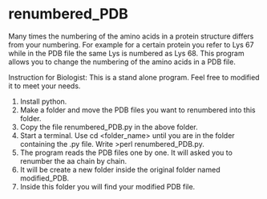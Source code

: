 # renumbered_PDB
Many times the numbering of the amino acids in a protein structure differs from your numbering. For example for a certain protein you refer to Lys 67 while in the PDB file the same Lys is numbered as Lys 68. This program allows you to change the numbering of the amino acids in a PDB file. 

Instruction for Biologist:
This is a stand alone program. Feel free to modified it to meet your needs. 
1) Install python.
2) Make a folder and move the PDB files you want to renumbered into this folder.
3) Copy the file renumbered_PDB.py in the above folder.
4) Start a terminal. Use cd <folder_name> until you are in the folder containing the .py file. Write >perl renumbered_PDB.py.
5) The program reads the PDB files one by one. It will asked you to renumber the aa chain by chain.
6) It will be create a new folder inside the original folder named modified_PDB.
7) Inside this folder you will find your modified PDB file.
